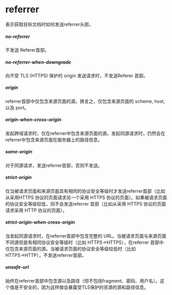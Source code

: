 # referrer

表示获取目标文档时如何发送referrer头部。

##### no-referrer

不发送 Referer首部。

##### no-referrer-when-downgrade

向不受 TLS (HTTPS) 保护的 origin 发送请求时，不发送Referer 首部。

##### origin

referrer首部中仅包含来源页面的源。换言之，仅包含来源页面的 scheme, host, 以及 port。

##### origin-when-cross-origin

发起跨域请求时，仅在referrer中包含来源页面的源。发起同源请求时，仍然会在 referrer中包含来源页面在服务器上的路径信息。

##### same-origin

对于同源请求，发送referrer首部，否则不发送。

##### strict-origin

仅当被请求页面和来源页面具有相同的协议安全等级时才发送referrer首部（比如从采用HTTPS 协议的页面请求另一个采用 HTTPS 协议的页面）。如果被请求页面的协议安全等级较低，则不会发送referrer 首部（比如从采用 HTTPS 协议的页面请求采用 HTTP 协议的页面）。

##### strict-origin-when-cross-origin

当发起同源请求时，在referrer首部中包含完整的 URL。当被请求页面与来源页面不同源但是有相同协议安全等级时（比如 HTTPS→HTTPS），在referrer 首部中仅包含来源页面的源。当被请求页面的协议安全等级较低时（比如 HTTPS→HTTP），不发送referrer首部。

##### unsafe-url

始终在referrer首部中包含源以及路径（但不包括fragment、密码、用户名）。这个值是不安全的，因为这样做会暴露受TLS保护的资源的源和路径信息。
